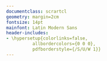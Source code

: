 ```yaml
---
documentclass: scrartcl
geometry: margin=2cm
fontsize: 14pt
mainfont: Latin Modern Sans
header-includes:
- \hypersetup{colorlinks=false,
          allbordercolors={0 0 0},
          pdfborderstyle={/S/U/W 1}}
---
```



